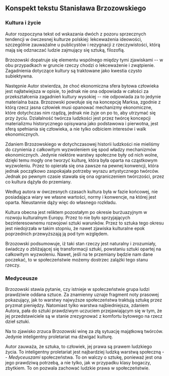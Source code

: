 ## Konspekt tekstu Stanisława Brzozowskiego

### Kultura i życie

Autor rozpoczyna tekst od wskazania dwóch z pozoru sprzecznych tendencji 
w ówczesnej kulturze polskiej: lekceważenia ideowości, szczególnie zauważalne 
u publicystów i rezygnacji z rzeczywistości, którą mają się odznaczać ludzie 
zajmujący się sztuką, filozofią.

Brzozowski dopatruje się elementu wspólnego między tymi zjawiskami -- w obu 
przypadkach w gruncie rzeczy chodzi o lekceważenie i zwątpienie. Zagadnienia 
dotyczące kultury są traktowane jako kwestia czysto subiektywna.

Następnie Autor stwierdza, że choć ekonomiczna sfera bytowa człowieka jest 
najłatwiejsza w opisie, to jednak nie ona odpowiada w całości za przekształcenia 
zagadnień kultury wysokiej -- nie odpowiada za to jedynie materialna baza. 
Brzozowski powołuje się na koncepcję Marksa, zgodnie z którą rzecz jasna 
człowiek musi opanować mechanizmy ekonomiczne, które dotychczas nim rządzą, 
jednak nie żyje on po to, aby utrzymać się przy życiu. Działalność twórcza 
ludzkości jest przez twórcę koncepcji materializmu historycznego opisywana jako 
podstawowa i pierwotna, jest sferą spełniania się człowieka, a nie tylko 
odbiciem interesów i walk ekonomicznych.

Zdaniem Brzozowskiego w dotychczasowej historii ludzkości nie mieliśmy do 
czynienia z całkowitym wyzwoleniem się spod władzy mechanizmów ekonomicznych. 
Jedynie niektóre warstwy społeczne były od nich wolne, dzięki temu mogły one 
tworzyć kulturę, która była oparta na cząstkowym wyzwoleniu. Przez to opierała 
się ona zawsze na pewnej konwencji, która jednak początkowo zaspokajała potrzeby 
wyrazu artystycznego twórców. Jednak po pewnym czasie stawała się ona 
ograniczeniem twórczości, przez co kultura dążyła do przemiany.

Według autora w ówczesnych czasach kultura była w fazie końcowej, nie 
posiadająca wiary we własne wartości, normy i konwencje, na której jest oparta. 
Nieustannie dąży więc do własnego rozkładu.

Kultura obecna jest reliktem pozostałym po okresie burżuazyjnym w rozwoju 
kulturalnym Europy. Przez to nie było sprzyjających bezinteresownemu rozwojowi 
sztuki warunków. Przez to sztuka tego okresu jest niedojrzała w takim stopniu, 
że nawet zjawiska kulturalne epok poprzednich przewyższają ją pod tym względem.

Brzozowski podsumowuje, iż taki stan rzeczy jest naturalny i zrozumiały, 
świadczy o zbliżającej się transformacji sztuki, powstaniu sztuki opartej na 
całkowitym wyzwoleniu. Nawet, jeśli na te przemiany będzie nam dane poczekać, to 
w społeczeństwie możemy dostrzec zalążki tego stanu rzeczy.

### Medyceusze

Brzozowski stawia pytanie, czy istnieje w społeczeństwie grupa ludzi prawdziwie 
oddana sztuce. Za znamienny uznaje fragment noty prasowej pokazujący, jak to 
warstwy najwyższe społeczeństwa traktują sztukę przez pryzmat pieniędzy. 
Natomiast tylko warstwa najbiedniejsza, zdaniem Autora, pała do sztuki 
prawdziwym uczuciem przejawiającym się w tym, że jej przedstawiciele są w stanie 
zrezygnować z komfortu bytowego na rzecz dzieł sztuki.

Na to zjawisko zrzuca Brzozowski winę za złą sytuację majątkową twórców. Jedynie 
inteligentny proletariat ma dźwigać kulturę.

Autor zauważa, że sztuka, to człowiek, jej prawa są prawem ludzkiego życia. To 
inteligentny proletariat jest najbardziej ludzką warstwą społeczną -- 
*Medyceuszami* społeczeństwa. To on walczy o sztukę, ponieważ jest ona jego 
prawdziwą potrzebą, a nie tylko, jak w przypadku klasy bogaczy, zbytkiem. To on 
pozwala zachować ludzkie prawa w społeczeństwie.


